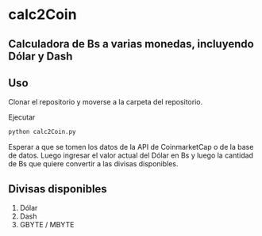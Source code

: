 # calc2Coin
## Calculadora de Bs a varias monedas, incluyendo Dólar y Dash
## Uso
Clonar el repositorio y moverse a la carpeta del repositorio.

Ejecutar 
```bash
python calc2Coin.py
```
Esperar a que se tomen los datos de la API de CoinmarketCap o de la base de datos. Luego ingresar el valor actual del Dólar en Bs y luego la cantidad de Bs que quiere convertir a las divisas disponibles.

## Divisas disponibles
1. Dólar
2. Dash
3. GBYTE / MBYTE